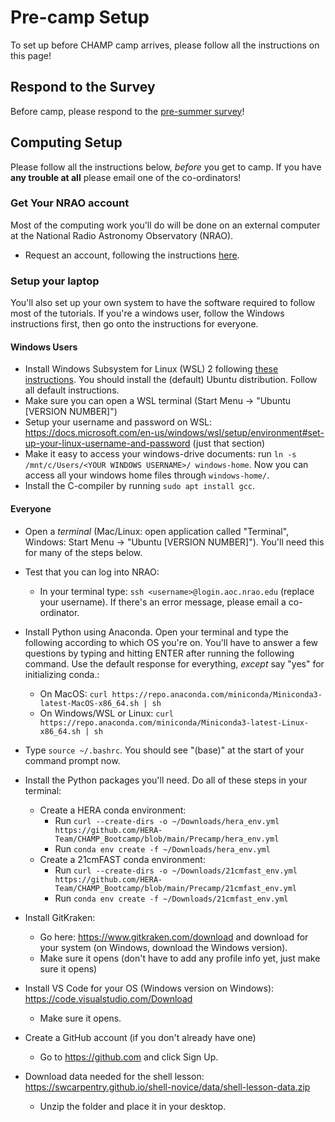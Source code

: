 # Pre-camp Setup

To set up before CHAMP camp arrives, please follow all the instructions on this page!

## Respond to the Survey

Before camp, please respond to the [pre-summer survey](https://forms.gle/oRHwgrfLXKWGufjSA)!


## Computing Setup

Please follow all the instructions below, *before* you get to camp. 
If you have **any trouble at all** please email one of the co-ordinators! 

### Get Your NRAO account
Most of the computing work you'll do will be done on an external computer at the National Radio Astronomy Observatory (NRAO). 

* Request an account, following the instructions [here](https://docs.google.com/document/d/1tgLMCI7nQDjuXnoZWTcUSUT5vXq2XcJKiHoyboGHMBo/edit?usp=sharing).


### Setup your laptop
You'll also set up your own system to have the software required to follow most of the tutorials. If you're a windows user, follow the Windows instructions first, then go onto the instructions for everyone.

#### Windows Users

* Install Windows Subsystem for Linux (WSL) 2 following [these instructions](https://docs.microsoft.com/en-us/windows/wsl/install). You should install the (default) Ubuntu distribution. Follow all default instructions.
* Make sure you can open a WSL terminal (Start Menu -> "Ubuntu [VERSION NUMBER]")
* Setup your username and password on WSL: https://docs.microsoft.com/en-us/windows/wsl/setup/environment#set-up-your-linux-username-and-password (just that section)
* Make it easy to access your windows-drive documents: run `ln -s /mnt/c/Users/<YOUR WINDOWS USERNAME>/ windows-home`. Now you can access all your windows home files through `windows-home/`.
* Install the C-compiler by running `sudo apt install gcc`.

#### Everyone
* Open a *terminal* (Mac/Linux: open application called "Terminal", Windows: Start Menu -> "Ubuntu [VERSION NUMBER]"). You'll need this for many of the steps below.

* Test that you can log into NRAO: 
  * In your terminal type: `ssh <username>@login.aoc.nrao.edu` (replace your username). If there's an error message, please email a co-ordinator.
 
* Install Python using Anaconda. Open your terminal and type the following according to which OS you're on. You'll have to answer a few questions by typing and hitting ENTER after running the following command. Use the default response for everything, *except* say "yes" for initializing conda.:
  * On MacOS: `curl https://repo.anaconda.com/miniconda/Miniconda3-latest-MacOS-x86_64.sh | sh`
  * On Windows/WSL or Linux: `curl https://repo.anaconda.com/miniconda/Miniconda3-latest-Linux-x86_64.sh | sh`
* Type `source ~/.bashrc`. You should see "(base)" at the start of your command prompt now.
  
* Install the Python packages you'll need. Do all of these steps in your terminal:
  * Create a HERA conda environment: 
    * Run `curl --create-dirs -o ~/Downloads/hera_env.yml https://github.com/HERA-Team/CHAMP_Bootcamp/blob/main/Precamp/hera_env.yml`
    * Run `conda env create -f ~/Downloads/hera_env.yml`
  * Create a 21cmFAST conda environment:
    * Run `curl --create-dirs -o ~/Downloads/21cmfast_env.yml https://github.com/HERA-Team/CHAMP_Bootcamp/blob/main/Precamp/21cmfast_env.yml`
    * Run `conda env create -f ~/Downloads/21cmfast_env.yml`

* Install GitKraken:
  * Go here: https://www.gitkraken.com/download and download for your system (on Windows, download the Windows version).
  * Make sure it opens (don't have to add any profile info yet, just make sure it opens)

* Install VS Code for your OS (Windows version on Windows): https://code.visualstudio.com/Download 
  * Make sure it opens.

* Create a GitHub account (if you don't already have one)
  * Go to https://github.com and click Sign Up.

* Download data needed for the shell lesson: https://swcarpentry.github.io/shell-novice/data/shell-lesson-data.zip
  * Unzip the folder and place it in your desktop.
